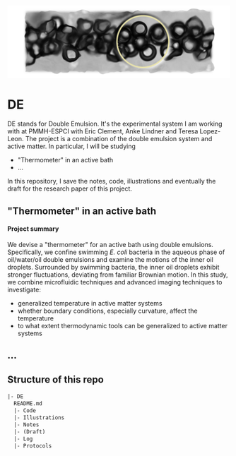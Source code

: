 ![cover](Illustrations/project-cover/v0.png)
# DE

DE stands for Double Emulsion.
It's the experimental system I am working with at PMMH-ESPCI with Eric Clement, Anke Lindner and Teresa Lopez-Leon.
The project is a combination of the double emulsion system and active matter.
In particular, I will be studying
- "Thermometer" in an active bath
- ...

In this repository, I save the notes, code, illustrations and eventually the draft for the research paper of this project.

## "Thermometer" in an active bath

#### Project summary

We devise a "thermometer" for an active bath using double emulsions.
Specifically, we confine swimming *E. coli* bacteria in the aqueous phase of oil/water/oil double emulsions and examine the motions of the inner oil droplets.
Surrounded by swimming bacteria, the inner oil droplets exhibit stronger fluctuations, deviating from familiar Brownian motion.
In this study, we combine microfluidic techniques and advanced imaging techniques to investigate:
- generalized temperature in active matter systems
- whether boundary conditions, especially curvature, affect the temperature
- to what extent thermodynamic tools can be generalized to active matter systems

## ...

## Structure of this repo
```
|- DE
  README.md
  |- Code
  |- Illustrations
  |- Notes
  |- (Draft)
  |- Log
  |- Protocols
```
